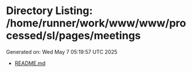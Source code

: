 # Directory Listing: /home/runner/work/www/www/processed/sl/pages/meetings
Generated on: Wed May  7 05:19:57 UTC 2025

- [README.md](README.md)
